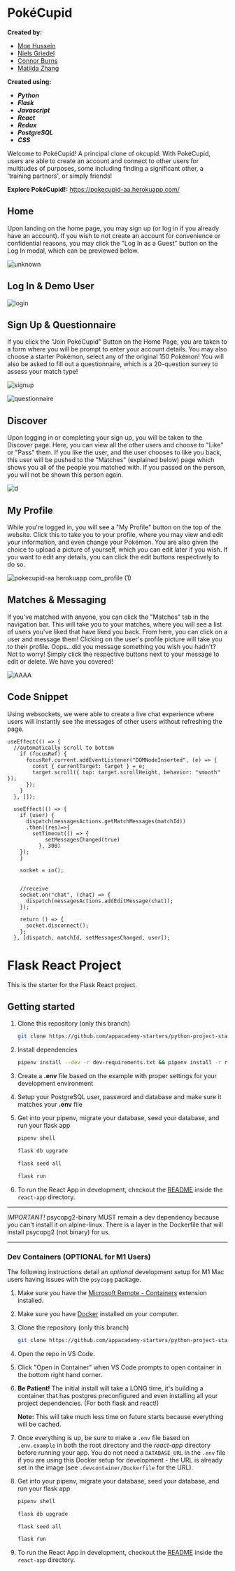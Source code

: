 # PokéCupid #

**Created by:**
- [Moe Hussein](https://github.com/okaymoe) 
- [Niels Griedel](https://github.com/jngriedel) 
- [Connor Burns](https://github.com/ConnorBurns1993) 
- [Matilda Zhang](https://github.com/matilda-142857)

**Created using:** 
- ***Python***
- ***Flask***
- ***Javascript***
- ***React***
- ***Redux***
- ***PostgreSQL***
- ***CSS***

Welcome to PokéCupid! A principal clone of okcupid. With PokéCupid, users are able to create an account and connect to other users for multitudes of purposes, some including finding a significant other, a 'training partners', or simply friends!

**Explore PokéCupid!:** https://pokecupid-aa.herokuapp.com/

## **Home** ##
Upon landing on the home page, you may sign up (or log in if you already have an account). If you wish to not create an account for convenience or confidential reasons, you may click the "Log In as a Guest" button on the Log In modal, which can be previewed below.

![unknown](https://user-images.githubusercontent.com/97005259/182004195-13bd95d0-9761-46df-b5c3-988d2d895038.png)

## **Log In & Demo User** ##

![login](https://user-images.githubusercontent.com/97005259/181859764-7a78dd8a-865d-4491-885b-76ab1ab16444.PNG)


## **Sign Up & Questionnaire** ##
If you click the "Join PokéCupid" Button on the Home Page, you are taken to a form where you will be prompt to enter your account details. You may also choose a starter Pokémon, select any of the original 150 Pokémon! You will also be asked to fill out a questionnaire, which is a 20-question survey to assess your match type!

![signup](https://user-images.githubusercontent.com/97005259/182003794-57233731-1426-4179-9242-bbf5fa112786.PNG)

![questionnaire](https://user-images.githubusercontent.com/97005259/181859776-0ac8b82e-1a8f-49ec-a955-571f6f18255a.PNG)


## **Discover** ##
Upon logging in or completing your sign up, you will be taken to the Discover page. Here, you can view all the other users and choose to "Like" or "Pass" them. If you like the user, and the user chooses to like you back, this user will be pushed to the "Matches" (explained below) page which shows you all of the people you matched with. If you passed on the person, you will not be shown this person again. 

![d](https://user-images.githubusercontent.com/97005259/182004140-d7ee72d9-5b29-4d81-a578-daa826d6fa3d.PNG)


## **My Profile** ##
While you're logged in, you will see a "My Profile" button on the top of the website. Click this to take you to your profile, where you may view and edit your information, and even change your Pokémon. You are also given the choice to upload a picture of yourself, which you can edit later if you wish. If you want to edit any details, you can click the edit buttons respectively to do so.

![pokecupid-aa herokuapp com_profile (1)](https://user-images.githubusercontent.com/97005259/181860864-49fc4eff-60ad-427b-8ba3-40b68878953e.png)

## **Matches & Messaging** ##
If you've matched with anyone, you can click the "Matches" tab in the navigation bar. This will take you to your matches, where you will see a list of users you've liked that have liked you back. From here, you can click on a user and message them! Clicking on the user's profile picture will take you to their profile. Oops...did you message something you wish you hadn't? Not to worry! Simply click the respective buttons next to your message to edit or delete. We have you covered!

![AAAA](https://user-images.githubusercontent.com/97005259/181860457-2905a418-b3c4-4dc3-8cf4-e49f44d4ca83.PNG)


## **Code Snippet** ##
Using websockets, we were able to create a live chat experience where users will instantly see the messages of other users without refreshing the page. 
```
useEffect(() => {
  //automatically scroll to bottom
    if (focusRef) {
      focusRef.current.addEventListener("DOMNodeInserted", (e) => {
        const { currentTarget: target } = e;
        target.scroll({ top: target.scrollHeight, behavior: "smooth" });
      });
    }
  }, []);

  useEffect(() => {
    if (user) {
      dispatch(messagesActions.getMatchMessages(matchId))
      .then((res)=>{
        setTimeout(() => {
            setMessagesChanged(true)
          }, 300)
    });
    }

    socket = io();


    //receive
    socket.on("chat", (chat) => {
      dispatch(messagesActions.addEditMessage(chat));
    });

    return () => {
      socket.disconnect();
    };
  }, [dispatch, matchId, setMessagesChanged, user]);
  ```



# Flask React Project

This is the starter for the Flask React project.

## Getting started
1. Clone this repository (only this branch)

   ```bash
   git clone https://github.com/appacademy-starters/python-project-starter.git
   ```

2. Install dependencies

      ```bash
      pipenv install --dev -r dev-requirements.txt && pipenv install -r requirements.txt
      ```

3. Create a **.env** file based on the example with proper settings for your
   development environment
4. Setup your PostgreSQL user, password and database and make sure it matches your **.env** file

5. Get into your pipenv, migrate your database, seed your database, and run your flask app

   ```bash
   pipenv shell
   ```

   ```bash
   flask db upgrade
   ```

   ```bash
   flask seed all
   ```

   ```bash
   flask run
   ```

6. To run the React App in development, checkout the [README](./react-app/README.md) inside the `react-app` directory.

***


*IMPORTANT!*
   psycopg2-binary MUST remain a dev dependency because you can't install it on alpine-linux.
   There is a layer in the Dockerfile that will install psycopg2 (not binary) for us.
***

### Dev Containers (OPTIONAL for M1 Users)
The following instructions detail an *optional* development setup for M1 Mac users having issues with the `psycopg` package.

1. Make sure you have the [Microsoft Remote - Containers](https://marketplace.visualstudio.com/items?itemName=ms-vscode-remote.remote-containers) extension installed. 
2. Make sure you have [Docker](https://www.docker.com/products/docker-desktop/) installed on your computer. 
3. Clone the repository (only this branch)
   ```bash
   git clone https://github.com/appacademy-starters/python-project-starter.git
   ```
4. Open the repo in VS Code. 
5. Click "Open in Container" when VS Code prompts to open container in the bottom right hand corner. 
6. **Be Patient!** The initial install will take a LONG time, it's building a container that has postgres preconfigured and even installing all your project dependencies. (For both flask and react!)

   **Note:** This will take much less time on future starts because everything will be cached.

7. Once everything is up, be sure to make a `.env` file based on `.env.example` in both the root directory and the *react-app* directory before running your app. You do not need a `DATABASE_URL` in the `.env` file if you are using this Docker setup for development - the URL is already set in the image (see `.devcontainer/Dockerfile` for the URL).

8. Get into your pipenv, migrate your database, seed your database, and run your flask app

   ```bash
   pipenv shell
   ```

   ```bash
   flask db upgrade
   ```

   ```bash
   flask seed all
   ```

   ```bash
   flask run
   ```

9. To run the React App in development, checkout the [README](./react-app/README.md) inside the `react-app` directory.




